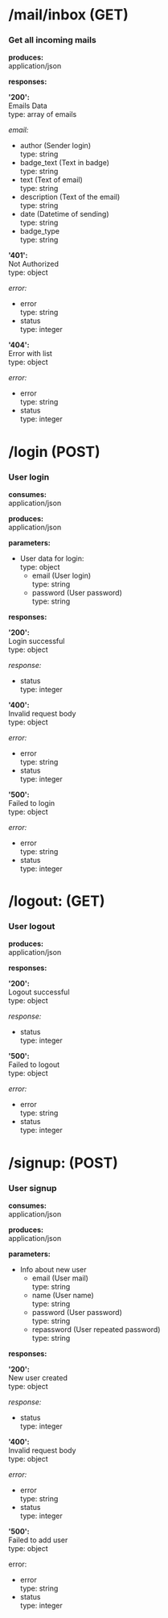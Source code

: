 # /mail/inbox (GET)
### Get all incoming mails

**produces:**   
application/json   

**responses:**  

**'200':**  
Emails Data   
type: array of emails  

*email:*  
- author (Sender login)   
type: string  
- badge_text (Text in badge)  
type: string  
- text (Text of email)  
type: string  
- description (Text of the email)  
type: string  
- date (Datetime of sending)  
type: string  
- badge_type  
type: string

**'401':**   
Not Authorized  
type: object

*error:*  
- error  
type: string  
- status  
type: integer  

**'404':**    
Error with list    
type: object  

*error:*  
- error  
type: string  
- status  
type: integer  

# /login (POST)  
### User login  

**consumes:**     
application/json  

**produces:**   
application/json   

**parameters:**   
+ User data for login:      
type: object  
  - email (User login)  
type: string  
  - password (User password)  
type: string  

**responses:**  

**'200':**     
Login successful  
type: object  

*response:*  
- status  
type: integer  

**'400':**  
Invalid request body  
type: object  

*error:*    
- error  
type: string  
- status  
type: integer  

**'500':**  
Failed to login  
type: object  

*error:*  
- error  
type: string  
- status   
type: integer  

# /logout: (GET) # 
### User logout  

**produces:**  
application/json  
     
**responses:**  

**'200':**  
Logout successful  
type: object  

*response:*  
- status  
type: integer  

**'500':**  
Failed to logout  
type: object  

*error:*  
- error  
type: string  
- status  
type: integer  
            
# /signup: (POST) #  
### User signup  

**consumes:**   
application/json  

**produces:**  
application/json  

**parameters:**  
+ Info about new user  
  - email (User mail)  
  type: string  
  - name (User name)    
  type: string  
  - password (User password)  
  type: string  
  - repassword (User repeated password)  
  type: string  

**responses:**  

**'200':**  
New user created  
type: object  

*response:*  
- status  
type: integer


**'400':**  
Invalid request body  
type: object  

*error:*  
- error  
type: string  
- status  
type: integer  

**'500':**  
Failed to add user  
type: object  

error:  
- error  
type: string  
- status  
type: integer
